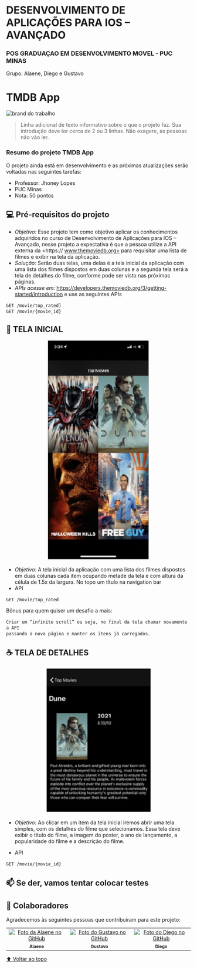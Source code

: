 # DESENVOLVIMENTO DE APLICAÇÕES PARA IOS – AVANÇADO
### POS GRADUAÇAO EM DESENVOLVIMENTO MOVEL - PUC MINAS
 Grupo: Alaene, Diego e Gustavo

# TMDB App

<img src="https://github.com/alaeners/ios-trab-final/blob/main/docs_trabalho/brand_do_trabalho.png?raw=true" alt="brand do trabalho">

> Linha adicional de texto informativo sobre o que o projeto faz. Sua introdução deve ter cerca de 2 ou 3 linhas. Não exagere, as pessoas não vão ler.

### Resumo do projeto TMDB App

O projeto ainda está em desenvolvimento e as próximas atualizações serão voltadas nas seguintes tarefas:

- Professor: Jhoney Lopes 
- PUC Minas
- Nota: 50 pontos


## 💻 Pré-requisitos do projeto

- *Objetivo:* Esse projeto tem como objetivo aplicar os conhecimentos adquiridos no curso de Desenvolvimento de Aplicações para IOS – Avançado, nesse projeto a expectativa é que a pessoa utilize a API externa da <https:// www.themoviedb.org> para requisitar uma lista de filmes e exibir na tela da aplicação.
- *Solução:* Serão duas telas, uma delas é a tela inicial da aplicação com uma lista dos filmes dispostos em duas colunas e a segunda tela será a tela de detalhes do filme, conforme pode ser visto nas próximas páginas.
- *APIs acesse em:* https://developers.themoviedb.org/3/getting-started/introduction e use as seguintes APIs
```
GET /movie/top_rated] 
GET /movie/{movie_id}
```

## 🚀 TELA INICIAL
<p align="center">
    <img src="https://github.com/alaeners/ios-trab-final/blob/main/docs_trabalho/tela_inicial.png?raw=true" height=600px alt="tela inicial trabalho">
</p>

- *Objetivo:*
A tela inicial da aplicação com uma lista dos filmes dispostos em duas colunas cada item ocupando metade da tela e com altura da célula de 1.5x da largura. No topo um título na navigation bar
- API
```
GET /movie/top_rated
```

Bônus para quem quiser um desafio a mais:
```
Criar um “infinite scroll” ou seja, no final da tela chamar novamente a API 
passando a nova página e manter os itens já carregados.
```

## ☕ TELA DE DETALHES
<p align="center">
    <img src="https://github.com/alaeners/ios-trab-final/blob/main/docs_trabalho/tela_detalhes.png?raw=true" height=400px alt="tela de detalhes trabalho">
</p>

- *Objetivo:*
Ao clicar em um item da tela inicial iremos abrir uma tela simples, com os detalhes do filme que selecionamos. Essa tela deve exibir o título do filme, a imagem do poster, o ano de lançamento, a popularidade do filme e a descrição do filme.

- API
```
GET /movie/{movie_id}
```

## 📫 Se der, vamos tentar colocar testes


## 🤝 Colaboradores

Agradecemos às seguintes pessoas que contribuíram para este projeto:

<table>
  <tr>
    <td align="center">
      <a href="#">
        <img src="https://avatars.githubusercontent.com/u/9036350?v=4" width="100px;" alt="Foto da Alaene no GitHub"/><br>
        <sub>
          <b>Alaene</b>
        </sub>
      </a>
    </td>
    <td align="center">
      <a href="#">
        <img src="https://avatars.githubusercontent.com/u/51254362?v=4" width="100px;" alt="Foto do Gustavo no GitHub"/><br>
        <sub>
          <b>Gustavo</b>
        </sub>
      </a>
    </td>
    <td align="center">
      <a href="#">
        <img src="" width="100px;" alt="Foto do Diego no GitHub"/><br>
        <sub>
          <b>Diego</b>
        </sub>
      </a>
    </td>
  </tr>
</table>

[⬆ Voltar ao topo](#nome-do-projeto)<br>

